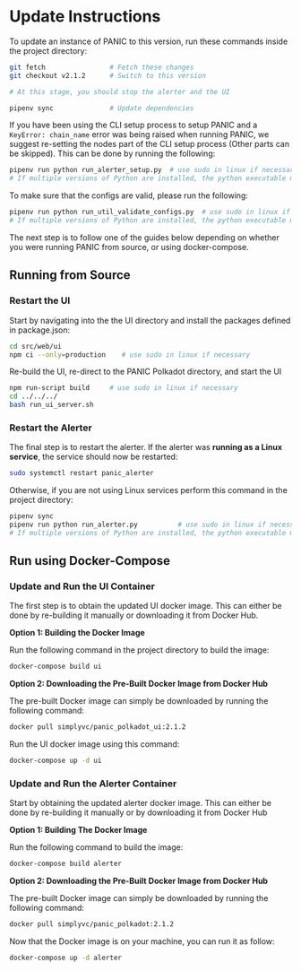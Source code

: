 # Update Instructions

To update an instance of PANIC to this version, run these commands inside the project directory:
```bash
git fetch                # Fetch these changes
git checkout v2.1.2      # Switch to this version

# At this stage, you should stop the alerter and the UI

pipenv sync              # Update dependencies
```

If you have been using the CLI setup process to setup PANIC and a `KeyError: chain_name` error was being raised when running PANIC, we suggest re-setting the nodes part of the CLI setup process (Other parts can be skipped). This can be done by running the following:

```bash
pipenv run python run_alerter_setup.py  # use sudo in linux if necessary
# If multiple versions of Python are installed, the python executable may be `python3.6`, `python3.7`, etc.
```

To make sure that the configs are valid, please run the following:

```bash
pipenv run python run_util_validate_configs.py  # use sudo in linux if necessary
# If multiple versions of Python are installed, the python executable may be `python3.6`, `python3.7`, etc.
```

The next step is to follow one of the guides below depending on whether you were running PANIC from source, or using docker-compose.

## Running from Source

### Restart the UI

Start by navigating into the the UI directory and install the packages defined in package.json:
```bash
cd src/web/ui
npm ci --only=production    # use sudo in linux if necessary
```

Re-build the UI, re-direct to the PANIC Polkadot directory, and start the UI
```bash
npm run-script build     # use sudo in linux if necessary
cd ../../../
bash run_ui_server.sh
```

### Restart the Alerter

The final step is to restart the alerter. If the alerter was **running as a Linux service**, the service should now be restarted:
```bash
sudo systemctl restart panic_alerter
```

Otherwise, if you are not using Linux services perform this command in the project directory:
```bash
pipenv sync
pipenv run python run_alerter.py          # use sudo in linux if necessary
# If multiple versions of Python are installed, the python executable may be `python3.6`, `python3.7`, etc.
```

## Run using Docker-Compose

### Update and Run the UI Container

The first step is to obtain the updated UI docker image. This can either be done by re-building it manually or downloading it from Docker Hub.
 
**Option 1: Building the Docker Image**

Run the following command in the project directory to build the image:
```bash
docker-compose build ui
```

**Option 2: Downloading the Pre-Built Docker Image from Docker Hub**

The pre-built Docker image can simply be downloaded by running the following command:
```bash
docker pull simplyvc/panic_polkadot_ui:2.1.2
```

Run the UI docker image using this command:
```bash
docker-compose up -d ui
```

### Update and Run the Alerter Container

Start by obtaining the updated alerter docker image. This can either be done by re-building it manually or by downloading it from Docker Hub

**Option 1: Building The Docker Image**

Run the following command to build the image:
```bash
docker-compose build alerter
```

**Option 2: Downloading the Pre-Built Docker Image from Docker Hub**

The pre-built Docker image can simply be downloaded by running the following command:
```bash
docker pull simplyvc/panic_polkadot:2.1.2
```

Now that the Docker image is on your machine, you can run it as follow:
```bash
docker-compose up -d alerter
```